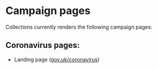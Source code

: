# Campaign pages

Collections currently renders the following campaign pages:

## Coronavirus pages:

  - Landing page ([gov.uk/coronavirus](https://www.gov.uk/coronavirus))
